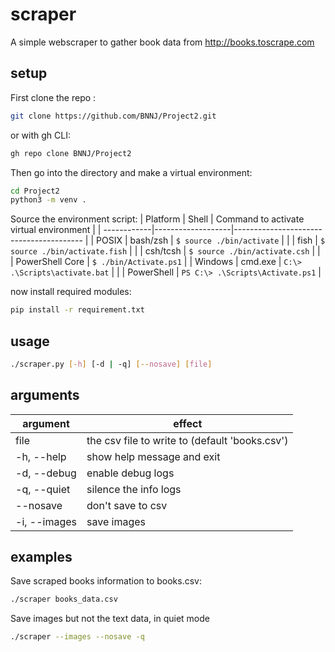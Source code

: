 # scraper

A simple webscraper to gather book data from http://books.toscrape.com

## setup

First clone the repo :
```bash
git clone https://github.com/BNNJ/Project2.git
```
or with gh CLI:
```bash
gh repo clone BNNJ/Project2
```

Then go into the directory and make a virtual environment:
```bash
cd Project2
python3 -m venv .
```

Source the environment script:
| Platform    | Shell             | Command to activate virtual environment |
| ------------|-------------------|---------------------------------------- |
| POSIX       | bash/zsh          | `$ source ./bin/activate`               |
|             | fish              | `$ source ./bin/activate.fish`          |
|             | csh/tcsh          | `$ source ./bin/activate.csh`           |
|             | PowerShell Core   | `$ ./bin/Activate.ps1`                  |
| Windows     | cmd.exe           | `C:\> .\Scripts\activate.bat`           |
|             | PowerShell        | `PS C:\> .\Scripts\Activate.ps1`        |

now install required modules:
```bash
pip install -r requirement.txt
```

## usage

```bash 
./scraper.py [-h] [-d | -q] [--nosave] [file]
```

## arguments

argument       | effect
---------------|-------
file           | the csv file to write to (default 'books.csv')
-h, --help     | show help message and exit
-d, --debug    | enable debug logs
-q, --quiet    | silence the info logs
--nosave       | don't save to csv
-i, --images   | save images

## examples

Save scraped books information to books.csv:
```bash
./scraper books_data.csv
```

Save images but not the text data, in quiet mode
```bash
./scraper --images --nosave -q
```